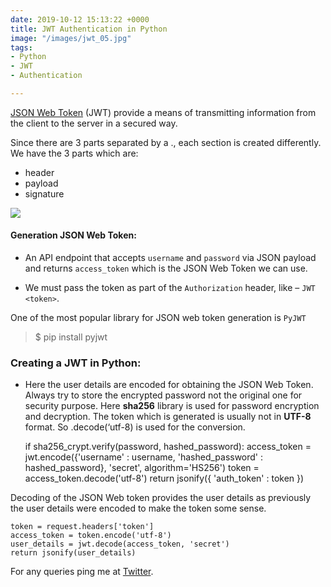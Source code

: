 ```yaml
---
date: 2019-10-12 15:13:22 +0000
title: JWT Authentication in Python
image: "/images/jwt_05.jpg"
tags:
- Python
- JWT
- Authentication

---
```

[JSON Web Token](https://jwt.io/) (JWT) provide a means of transmitting information from the client to the server in a secured way.

<!-- excerpt -->

Since there are 3 parts separated by a ., each section is created differently. We have the 3 parts which are:

* header
* payload
* signature

![](/images/jwt.jpg)

#### Generation JSON Web Token:

* An API endpoint that accepts `username` and `password` via JSON payload and returns `access_token` which is the JSON Web Token we can use.


* We must pass the token as part of the `Authorization` header, like – `JWT <token>`.

One of the most popular library for JSON web token generation is `PyJWT`

> $ pip install pyjwt

### Creating a JWT in Python:

* Here the user details are encoded for obtaining the JSON Web Token. Always try to store the encrypted password not the original one for security purpose. Here **sha256** library is used for password encryption and decryption. The token which is generated is usually not in **UTF-8** format. So .decode(‘utf-8) is used for the conversion.

    if sha256_crypt.verify(password, hashed_password):
      access_token = jwt.encode({'username' : username, 'hashed_password' : hashed_password}, 'secret', algorithm='HS256')
      token = access_token.decode('utf-8')
      return jsonify({
        'auth_token' : token
        })

Decoding of the JSON Web token provides the user details as previously the user details were encoded to make the token some sense.

    token = request.headers['token']
    access_token = token.encode('utf-8')
    user_details = jwt.decode(access_token, 'secret')
    return jsonify(user_details)

For any queries ping me at [Twitter](https://twitter.com/vigneshwar1998).